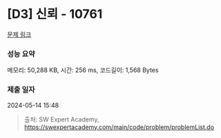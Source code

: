 # [D3] 신뢰 - 10761 

[문제 링크](https://swexpertacademy.com/main/code/problem/problemDetail.do?contestProbId=AXSVc1TqEAYDFAQT) 

### 성능 요약

메모리: 50,288 KB, 시간: 256 ms, 코드길이: 1,568 Bytes

### 제출 일자

2024-05-14 15:48



> 출처: SW Expert Academy, https://swexpertacademy.com/main/code/problem/problemList.do